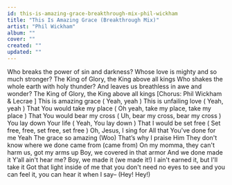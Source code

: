 ```yaml
---
id: this-is-amazing-grace-breakthrough-mix-phil-wickham
title: "This Is Amazing Grace (Breakthrough Mix)"
artist: "Phil Wickham"
album: ""
cover: ""
created: ""
updated: ""
---
```


Who breaks the power of sin and darkness?
Whose love is mighty and so much stronger?
The King of Glory, the King above all kings
Who shakes the whole earth with holy thunder?
And leaves us breathless in awe and wonder?
The King of Glory, the King above all kings
[Chorus: Phil Wickham & 
Lecrae
]
This is amazing grace (
Yeah, yeah
)
This is unfailing love (
Yeah, yeah
)
That You would take my place (
Oh yeah, take my place, take my place
)
That You would bear my cross (
Uh, bear my cross, bear my cross
)
You lay down Your life (
Yeah, You lay down
)
That I would be set free (
Set free, free, set free, set free
)
Oh, Jesus, I sing for
All that You've done for me
Yeah
The grace so amazing (Woo)
That’s why I praise Him
They don't know where we done came from (came from)
On my momma, they can't harm us, got my arms up
Boy, we covered in that armor
And we done made it
Y’all ain't hear me? Boy, we made it (we made it!)
I ain't earned it, but I'll take it
Got that light inside of me that you don't need no eyes to see and you can feel it, you can hear it when I say–
(Hey! Hey!)